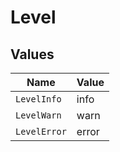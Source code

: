 # Level


## Values

| Name         | Value        |
| ------------ | ------------ |
| `LevelInfo`  | info         |
| `LevelWarn`  | warn         |
| `LevelError` | error        |